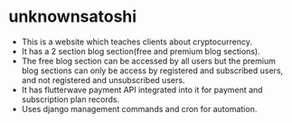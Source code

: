 # unknownsatoshi

- This is a website which teaches clients about cryptocurrency.
- It has a 2 section blog section(free and premium blog sections). 
- The free blog section can be accessed by all users but the premium blog sections can only be access by registered and subscribed users, and not registered and unsubscribed users.
- It has flutterwave payment API integrated into it for payment and subscription plan records.
- Uses django management commands and cron for automation.
